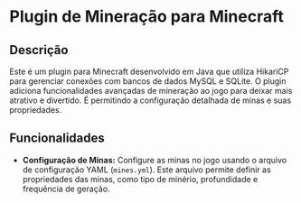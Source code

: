 # Plugin de Mineração para Minecraft

## Descrição

Este é um plugin para Minecraft desenvolvido em Java que utiliza HikariCP para gerenciar conexões com bancos de dados MySQL e SQLite. O plugin adiciona funcionalidades avançadas de mineração ao jogo para deixar mais atrativo e divertido. 
É permitindo a configuração detalhada de minas e suas propriedades.
 
## Funcionalidades

- **Configuração de Minas:** Configure as minas no jogo usando o arquivo de configuração YAML (`mines.yml`). Este arquivo permite definir as propriedades das minas, como tipo de minério, profundidade e frequência de geração.
